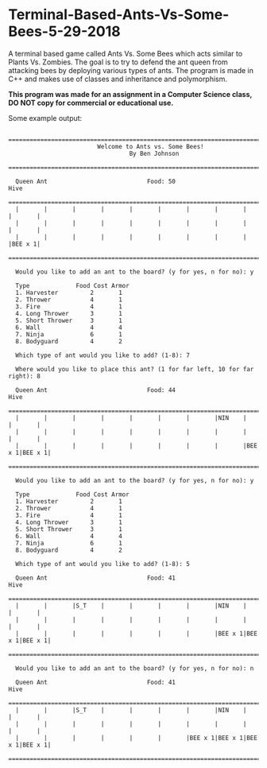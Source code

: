 # Terminal-Based-Ants-Vs-Some-Bees-5-29-2018

A terminal based game called Ants Vs. Some Bees which acts similar to Plants Vs. Zombies. The goal is to try to defend the ant queen from attacking bees by deploying various types of ants. The program is made in C++ and makes use of classes and inheritance and polymorphism.

**This program was made for an assignment in a Computer Science class, DO NOT copy for commercial or educational use.**

Some example output:

      =================================================================================
                             Welcome to Ants vs. Some Bees!
                                      By Ben Johnson
      =================================================================================

      Queen Ant                            Food: 50                                Hive
      =================================================================================
      |       |       |       |       |       |       |       |       |       |       |
      |       |       |       |       |       |       |       |       |       |       |
      |       |       |       |       |       |       |       |       |       |BEE x 1|
      =================================================================================

      Would you like to add an ant to the board? (y for yes, n for no): y

      Type             Food Cost Armor
      1. Harvester         2       1
      2. Thrower           4       1
      3. Fire              4       1
      4. Long Thrower      3       1
      5. Short Thrower     3       1
      6. Wall              4       4
      7. Ninja             6       1
      8. Bodyguard         4       2

      Which type of ant would you like to add? (1-8): 7

      Where would you like to place this ant? (1 for far left, 10 for far right): 8

      Queen Ant                            Food: 44                                Hive
      =================================================================================
      |       |       |       |       |       |       |       |NIN    |       |       |
      |       |       |       |       |       |       |       |       |       |       |
      |       |       |       |       |       |       |       |       |BEE x 1|BEE x 1|
      =================================================================================

      Would you like to add an ant to the board? (y for yes, n for no): y

      Type             Food Cost Armor
      1. Harvester         2       1
      2. Thrower           4       1
      3. Fire              4       1
      4. Long Thrower      3       1
      5. Short Thrower     3       1
      6. Wall              4       4
      7. Ninja             6       1
      8. Bodyguard         4       2

      Which type of ant would you like to add? (1-8): 5

      Queen Ant                            Food: 41                                Hive
      =================================================================================
      |       |       |S_T    |       |       |       |       |NIN    |       |       |
      |       |       |       |       |       |       |       |       |       |       |
      |       |       |       |       |       |       |       |BEE x 1|BEE x 1|BEE x 1|
      =================================================================================

      Would you like to add an ant to the board? (y for yes, n for no): n

      Queen Ant                            Food: 41                                Hive
      =================================================================================
      |       |       |S_T    |       |       |       |       |NIN    |       |       |
      |       |       |       |       |       |       |       |       |       |       |
      |       |       |       |       |       |       |BEE x 1|BEE x 1|BEE x 1|BEE x 1|
      =================================================================================
